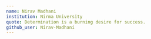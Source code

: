 ```yaml
---
name: Nirav Madhani 
institution: Nirma University
quote: Determination is a burning desire for success.
github_user: Nirav-Madhani
---
```

